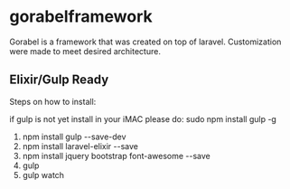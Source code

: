 # gorabelframework
Gorabel is a framework that was created on top of laravel. Customization were made to meet desired architecture.

## Elixir/Gulp Ready
Steps on how to install:

if gulp is not yet install in your iMAC please do: sudo npm install gulp -g

1. npm install gulp --save-dev
2. npm install laravel-elixir --save
3. npm install jquery bootstrap font-awesome --save
4. gulp
5. gulp watch 


